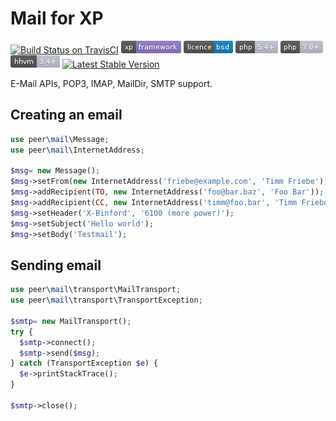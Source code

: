 Mail for XP
===========

[![Build Status on TravisCI](https://secure.travis-ci.org/xp-framework/mail.svg)](http://travis-ci.org/xp-framework/mail)
[![XP Framework Module](https://raw.githubusercontent.com/xp-framework/web/master/static/xp-framework-badge.png)](https://github.com/xp-framework/core)
[![BSD Licence](https://raw.githubusercontent.com/xp-framework/web/master/static/licence-bsd.png)](https://github.com/xp-framework/core/blob/master/LICENCE.md)
[![Required PHP 5.4+](https://raw.githubusercontent.com/xp-framework/web/master/static/php-5_4plus.png)](http://php.net/)
[![Supports PHP 7.0+](https://raw.githubusercontent.com/xp-framework/web/master/static/php-7_0plus.png)](http://php.net/)
[![Supports HHVM 3.4+](https://raw.githubusercontent.com/xp-framework/web/master/static/hhvm-3_4plus.png)](http://hhvm.com/)
[![Latest Stable Version](https://poser.pugx.org/xp-framework/mail/version.png)](https://packagist.org/packages/xp-framework/mail)

E-Mail APIs, POP3, IMAP, MailDir, SMTP support.

## Creating an email

```php
use peer\mail\Message;
use peer\mail\InternetAddress;

$msg= new Message();
$msg->setFrom(new InternetAddress('friebe@example.com', 'Timm Friebe'));
$msg->addRecipient(TO, new InternetAddress('foo@bar.baz', 'Foo Bar'));
$msg->addRecipient(CC, new InternetAddress('timm@foo.bar', 'Timm Friebe'));
$msg->setHeader('X-Binford', '6100 (more power)');
$msg->setSubject('Hello world');
$msg->setBody('Testmail');
```

## Sending email

```php
use peer\mail\transport\MailTransport;
use peer\mail\transport\TransportException;

$smtp= new MailTransport();
try {
  $smtp->connect();
  $smtp->send($msg);
} catch (TransportException $e) {
  $e->printStackTrace();
}

$smtp->close();
```